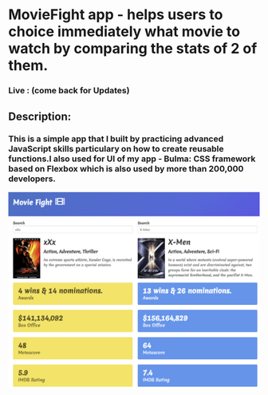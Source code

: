 # MovieFight app - helps users to choice immediately what movie to watch by comparing the stats of 2 of them.
### Live : (come back for Updates)
## Description: 
### This is a simple app that I built by practicing advanced JavaScript skills particulary on how to create reusable functions.I also used for UI of my app - Bulma: CSS framework based on Flexbox which is also used by more than 200,000 developers.
![myapp](https://github.com/tudorbejinari/MovieFight/blob/master/movies.png)
